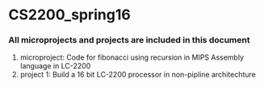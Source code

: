 # CS2200_spring16
### All microprojects and projects are included in this document
1. microproject: Code for fibonacci using recursion in MIPS Assembly language in LC-2200
2. project 1: Build a 16 bit LC-2200 processor in non-pipline architechture
